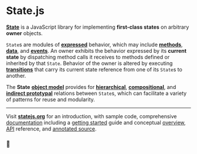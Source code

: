 # State.js

**[State][0]** is a JavaScript library for implementing **first-class states** on arbitrary **owner** objects.

`State`s are modules of **[expressed][1]** behavior, which may include **[methods][2]**, **[data][3]**, and **[events][4]**. An owner exhibits the behavior expressed by its **current state** by dispatching method calls it receives to methods defined or inherited by that `State`. Behavior of the owner is altered by executing **[transitions][5]** that carry its current state reference from one of its `State`s to another.

The **State** **[object model][6]** provides for **[hierarchical][7]**, **[compositional][8]**, and **[indirect prototypal][9]** relations between `State`s, which can facilitate a variety of patterns for reuse and modularity.

* * *

Visit **[statejs.org][]** for an introduction, with sample code, comprehensive [documentation][] including a [getting started][] guide and conceptual [overview][], [API][] reference, and [annotated source][].

### &#x1f44b;




[0]: http://statejs.org/
[1]: http://statejs.org/docs/#concepts--expressions
[2]: http://statejs.org/docs/#concepts--methods
[3]: http://statejs.org/docs/#concepts--data
[4]: http://statejs.org/docs/#concepts--events
[5]: http://statejs.org/docs/#concepts--transitions
[6]: http://statejs.org/docs/#concepts--object-model
[7]: http://statejs.org/docs/#concepts--object-model--superstates-and-substates
[8]: http://statejs.org/docs/#concepts--object-model--parastates-and-composition
[9]: http://statejs.org/docs/#concepts--object-model--protostates-and-epistates

[statejs.org]:       http://statejs.org/
[documentation]:     http://statejs.org/docs/
[getting started]:   http://statejs.org/docs/#getting-started
[overview]:          http://statejs.org/docs/#overview
[API]:               http://statejs.org/api/
[annotated source]:  http://statejs.org/source/
